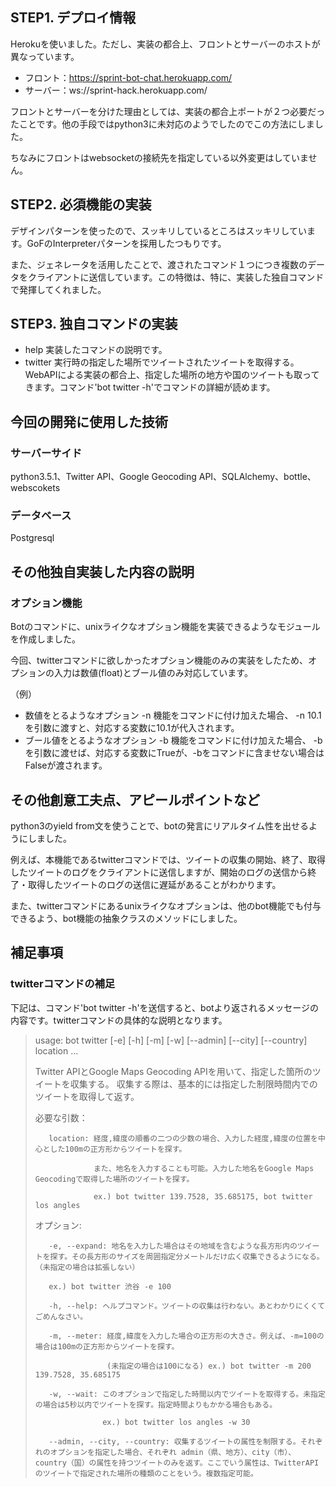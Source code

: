 ## STEP1. デプロイ情報
 Herokuを使いました。ただし、実装の都合上、フロントとサーバーのホストが異なっています。
 
 - フロント：https://sprint-bot-chat.herokuapp.com/
 - サーバー：ws://sprint-hack.herokuapp.com/

 フロントとサーバーを分けた理由としては、実装の都合上ポートが２つ必要だったことです。他の手段ではpython3に未対応のようでしたのでこの方法にしました。

 ちなみにフロントはwebsocketの接続先を指定している以外変更はしていません。

## STEP2. 必須機能の実装
デザインパターンを使ったので、スッキリしているところはスッキリしています。GoFのInterpreterパターンを採用したつもりです。

また、ジェネレータを活用したことで、渡されたコマンド１つにつき複数のデータをクライアントに送信しています。この特徴は、特に、実装した独自コマンドで発揮してくれました。

## STEP3. 独自コマンドの実装
- help 実装したコマンドの説明です。
- twitter 実行時の指定した場所でツイートされたツイートを取得する。WebAPIによる実装の都合上、指定した場所の地方や国のツイートも取ってきます。コマンド'bot twitter -h'でコマンドの詳細が読めます。

## 今回の開発に使用した技術
### サーバーサイド
python3.5.1、Twitter API、Google Geocoding API、SQLAlchemy、bottle、webscokets
### データベース
Postgresql

## その他独自実装した内容の説明
### オプション機能
Botのコマンドに、unixライクなオプション機能を実装できるようなモジュールを作成しました。

今回、twitterコマンドに欲しかったオプション機能のみの実装をしたため、オプションの入力は数値(float)とブール値のみ対応しています。

（例）

- 数値をとるようなオプション -n 機能をコマンドに付け加えた場合、 -n 10.1 を引数に渡すと、対応する変数に10.1が代入されます。
- ブール値をとるようなオプション -b 機能をコマンドに付け加えた場合、 -b を引数に渡せば、対応する変数にTrueが、-bをコマンドに含ませない場合はFalseが渡されます。

## その他創意工夫点、アピールポイントなど
python3のyield from文を使うことで、botの発言にリアルタイム性を出せるようにしました。

例えば、本機能であるtwitterコマンドでは、ツイートの収集の開始、終了、取得したツイートのログをクライアントに送信しますが、開始のログの送信から終了・取得したツイートのログの送信に遅延があることがわかります。

また、twitterコマンドにあるunixライクなオプションは、他のbot機能でも付与できるよう、bot機能の抽象クラスのメソッドにしました。

## 補足事項
### twitterコマンドの補足
下記は、コマンド'bot twitter -h'を送信すると、botより返されるメッセージの内容です。twitterコマンドの具体的な説明となります。
>usage: bot twitter [-e] [-h] [-m] [-w] [--admin] [--city] [--country] location ...
>
>Twitter APIとGoogle Maps Geocoding APIを用いて、指定した箇所のツイートを収集する。
>収集する際は、基本的には指定した制限時間内でのツイートを取得して返す。
>
>必要な引数：
>
>        location: 経度,緯度の順番の二つの少数の場合、入力した経度,緯度の位置を中心とした100mの正方形からツイートを探す。
>
>                  また、地名を入力することも可能。入力した地名をGoogle Maps Geocodingで取得した場所のツイートを探す。
>
>                  ex.) bot twitter 139.7528, 35.685175, bot twitter los angles
>
>オプション:
>
>        -e, --expand: 地名を入力した場合はその地域を含むような長方形内のツイートを探す。その長方形のサイズを周囲指定分メートルだけ広く収集できるようになる。（未指定の場合は拡張しない）
>
>        ex.) bot twitter 渋谷 -e 100
>
>        -h, --help: ヘルプコマンド。ツイートの収集は行わない。あとわかりにくくてごめんなさい。
>
>        -m, --meter: 経度,緯度を入力した場合の正方形の大きさ。例えば、-m=100の場合は100mの正方形からツイートを探す。
>
>                     (未指定の場合は100になる) ex.) bot twitter -m 200 139.7528, 35.685175
>
>        -w, --wait: このオプションで指定した時間以内でツイートを取得する。未指定の場合は5秒以内でツイートを探す。指定時間よりもかかる場合もある。
>
>                    ex.) bot twitter los angles -w 30
>
>        --admin, --city, --country: 収集するツイートの属性を制限する。それぞれのオプションを指定した場合、それぞれ admin（県、地方）、city（市）、country（国）の属性を持つツイートのみを返す。ここでいう属性は、TwitterAPIのツイートで指定された場所の種類のことをいう。複数指定可能。
